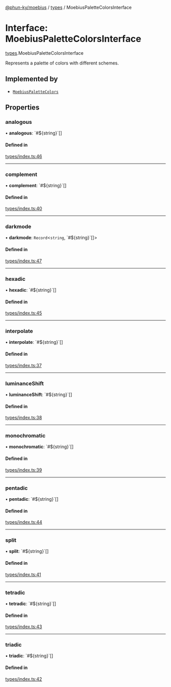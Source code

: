[@phun-ky/moebius](../README.md) / [types](../modules/types.md) / MoebiusPaletteColorsInterface

# Interface: MoebiusPaletteColorsInterface

[types](../modules/types.md).MoebiusPaletteColorsInterface

Represents a palette of colors with different schemes.

## Implemented by

- [`MoebiusPaletteColors`](../classes/classes_MoebiusPaletteColors.MoebiusPaletteColors.md)

## Properties

### analogous

• **analogous**: \`#${string}\`[]

#### Defined in

[types/index.ts:46](https://github.com/phun-ky/moebius/blob/main/src/types/index.ts#L46)

___

### complement

• **complement**: \`#${string}\`[]

#### Defined in

[types/index.ts:40](https://github.com/phun-ky/moebius/blob/main/src/types/index.ts#L40)

___

### darkmode

• **darkmode**: `Record`<`string`, \`#${string}\`[]\>

#### Defined in

[types/index.ts:47](https://github.com/phun-ky/moebius/blob/main/src/types/index.ts#L47)

___

### hexadic

• **hexadic**: \`#${string}\`[]

#### Defined in

[types/index.ts:45](https://github.com/phun-ky/moebius/blob/main/src/types/index.ts#L45)

___

### interpolate

• **interpolate**: \`#${string}\`[]

#### Defined in

[types/index.ts:37](https://github.com/phun-ky/moebius/blob/main/src/types/index.ts#L37)

___

### luminanceShift

• **luminanceShift**: \`#${string}\`[]

#### Defined in

[types/index.ts:38](https://github.com/phun-ky/moebius/blob/main/src/types/index.ts#L38)

___

### monochromatic

• **monochromatic**: \`#${string}\`[]

#### Defined in

[types/index.ts:39](https://github.com/phun-ky/moebius/blob/main/src/types/index.ts#L39)

___

### pentadic

• **pentadic**: \`#${string}\`[]

#### Defined in

[types/index.ts:44](https://github.com/phun-ky/moebius/blob/main/src/types/index.ts#L44)

___

### split

• **split**: \`#${string}\`[]

#### Defined in

[types/index.ts:41](https://github.com/phun-ky/moebius/blob/main/src/types/index.ts#L41)

___

### tetradic

• **tetradic**: \`#${string}\`[]

#### Defined in

[types/index.ts:43](https://github.com/phun-ky/moebius/blob/main/src/types/index.ts#L43)

___

### triadic

• **triadic**: \`#${string}\`[]

#### Defined in

[types/index.ts:42](https://github.com/phun-ky/moebius/blob/main/src/types/index.ts#L42)
